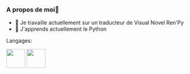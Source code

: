 ### A propos de moi👋
- 🔭 Je travaille actuellement sur un traducteur de Visual Novel Ren'Py
- 🌱 J'apprends actuellement le Python 

Langages:

<img width="50px" src="https://cdn.jsdelivr.net/gh/devicons/devicon@latest/icons/python/python-original-wordmark.svg" /> 
<img width="50px" src="https://cdn.jsdelivr.net/gh/devicons/devicon@latest/icons/vscode/vscode-original-wordmark.svg" />
           
          
